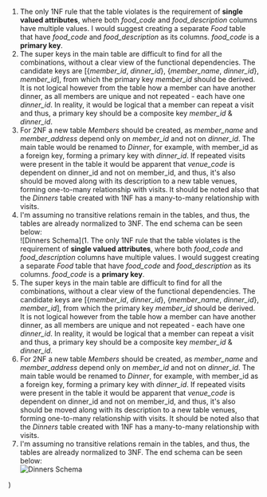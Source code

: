 1. The only 1NF rule that the table violates is the requirement of **single valued attributes**, where both _food_code_ and _food_description_ columns have multiple values. I would suggest creating a separate _Food_ table that have _food_code_ and _food_description_ as its columns. _food_code_ is a **primary key**.
2. The super keys in the main table are difficult to find for all the combinations, without a clear view of the functional dependencies. The candidate keys are [{*member_id*, *dinner_id*}, {*member_name*, *dinner_id*}, *member_id*], from which the primary key _member_id_ should be derived. It is not logical however from the table how a member can have another dinner, as all members are unique and not repeated - each have one _dinner_id_. In reality, it would be logical that a member can repeat a visit and thus, a primary key should be a composite key _member_id_ & _dinner_id_.
3. For 2NF a new table _Members_ should be created, as _member_name_ and _member_address_ depend only on _member_id_ and not on _dinner_id_. The main table would be renamed to _Dinner_, for example, with member_id as a foreign key, forming a primary key with _dinner_id_. If repeated visits were present in the table it would be apparent that _venue_code_ is dependent on dinner_id and not on member_id, and thus, it's also should be moved along with its description to a new table venues, forming one-to-many relationship with visits. It should be noted also that the _Dinners_ table created with 1NF has a many-to-many relationship with visits.
4. I'm assuming no transitive relations remain in the tables, and thus, the tables are already normalized to 3NF.
   The end schema can be seen below:  
   ![Dinners Schema](1. The only 1NF rule that the table violates is the requirement of **single valued attributes**, where both _food_code_ and _food_description_ columns have multiple values. I would suggest creating a separate _Food_ table that have _food_code_ and _food_description_ as its columns. _food_code_ is a **primary key**.
5. The super keys in the main table are difficult to find for all the combinations, without a clear view of the functional dependencies. The candidate keys are [{*member_id*, *dinner_id*}, {*member_name*, *dinner_id*}, *member_id*], from which the primary key _member_id_ should be derived. It is not logical however from the table how a member can have another dinner, as all members are unique and not repeated - each have one _dinner_id_. In reality, it would be logical that a member can repeat a visit and thus, a primary key should be a composite key _member_id_ & _dinner_id_.
6. For 2NF a new table _Members_ should be created, as _member_name_ and _member_address_ depend only on _member_id_ and not on _dinner_id_. The main table would be renamed to _Dinner_, for example, with member_id as a foreign key, forming a primary key with _dinner_id_. If repeated visits were present in the table it would be apparent that _venue_code_ is dependent on dinner_id and not on member_id, and thus, it's also should be moved along with its description to a new table venues, forming one-to-many relationship with visits. It should be noted also that the _Dinners_ table created with 1NF has a many-to-many relationship with visits.
7. I'm assuming no transitive relations remain in the tables, and thus, the tables are already normalized to 3NF.
   The end schema can be seen below:  
   ![Dinners Schema](https://previews.dropbox.com/p/thumb/AA3YG0Jernk01_CtMo6p77dSDKeZXKGdPmFQ8pqz1IZBYIpQ9TRVzQBoPFaJQnm0rVKYKM5BhcRcbJqytwMcezJhuqpuEbsWHE55IAY72XXMNsC7Ru5SJ-hSR4hyYcGCmNXzbgOlBL2rANbesLHYa4tA9SJ_Vbzc7PnFewA4gVMGVh92z4-dC6tgxpwYCdqAazrunoXMl5bgW9ciGwuTiYS0T4e1BGYEaTTIgeuozI6lEOdQUqBByvEQOw1vxFzV2SHCctbiB292ZPz0BOknkeoBPgpn8RLVCMQUx5YFHfIZVqO5dVtr67IpsTeMBMXzqwyhsOVszWin5SEfGRDY5d4Zq05vbgUJewDsTYwB4vWaGA/p.png?fv_content=true&size_mode=5)

)
